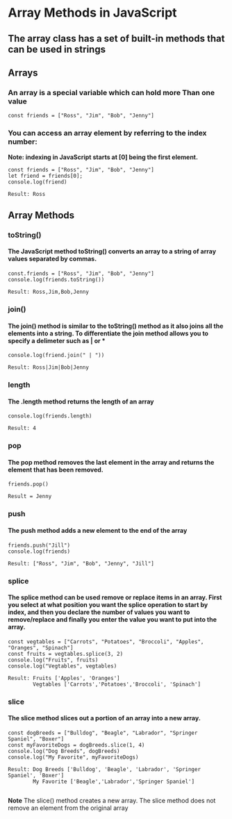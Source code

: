 # Array Methods in JavaScript 

## The array class has a set of built-in methods that can be used in strings

## Arrays

### An array is a special variable which can hold more Than one value

``` 
const friends = ["Ross", "Jim", "Bob", "Jenny"]

```
### You can access an array element by referring to the index number:
**Note: indexing in JavaScript starts at [0] being the first element.** 

```
const friends = ["Ross", "Jim", "Bob", "Jenny"]
let friend = friends[0];
console.log(friend)

Result: Ross
```

## Array Methods 

### toString()
#### The JavaScript method toString() converts an array to a string of array values separated by commas.

```
const.friends = ["Ross", "Jim", "Bob", "Jenny"]
console.log(friends.toString())

Result: Ross,Jim,Bob,Jenny

```
### join()
#### The join() method is similar to the toString() method as it also joins all the elements into a string. To differentiate the join method allows you to specify a delimeter such as | or * </p>

```
console.log(friend.join(" | "))

Result: Ross|Jim|Bob|Jenny

```

### length
#### The .length method returns the length of an array

``` 
console.log(friends.length)

Result: 4

```
### pop
#### The pop method removes the last element in the array and returns the element that has been removed.

```
friends.pop()

Result = Jenny

```

### push
#### The push method adds a new element to the end of the array<p>

```
friends.push("Jill")
console.log(friends)

Result: ["Ross", "Jim", "Bob", "Jenny", "Jill"]

```
### splice
#### The splice method can be used remove or replace items in an array. First you select at what position you want the splice operation to start by index, and then you declare the number of values you want to remove/replace and finally you enter the value you want to put into the array.  

``` 
const vegtables = ["Carrots", "Potatoes", "Broccoli", "Apples", "Oranges", "Spinach"]
const fruits = vegtables.splice(3, 2)
console.log("Fruits", fruits)
console.log("Vegtables", vegtables)

Result: Fruits ['Apples', 'Oranges']
        Vegtables ['Carrots','Potatoes','Broccoli', 'Spinach']

```
### slice
#### The slice method slices out a portion of an array into a new array.</p>

```
const dogBreeds = ["Bulldog", "Beagle", "Labrador", "Springer Spaniel", "Boxer"]
const myFavoriteDogs = dogBreeds.slice(1, 4)
console.log("Dog Breeds", dogBreeds)
console.log("My Favorite", myFavoriteDogs)

Result: Dog Breeds ['Bulldog', 'Beagle', 'Labrador', 'Springer Spaniel', 'Boxer']
        My Favorite ['Beagle','Labrador','Springer Spaniel']


```
**Note** 
The slice() method creates a new array.
The slice method does not remove an element from the original array 
 